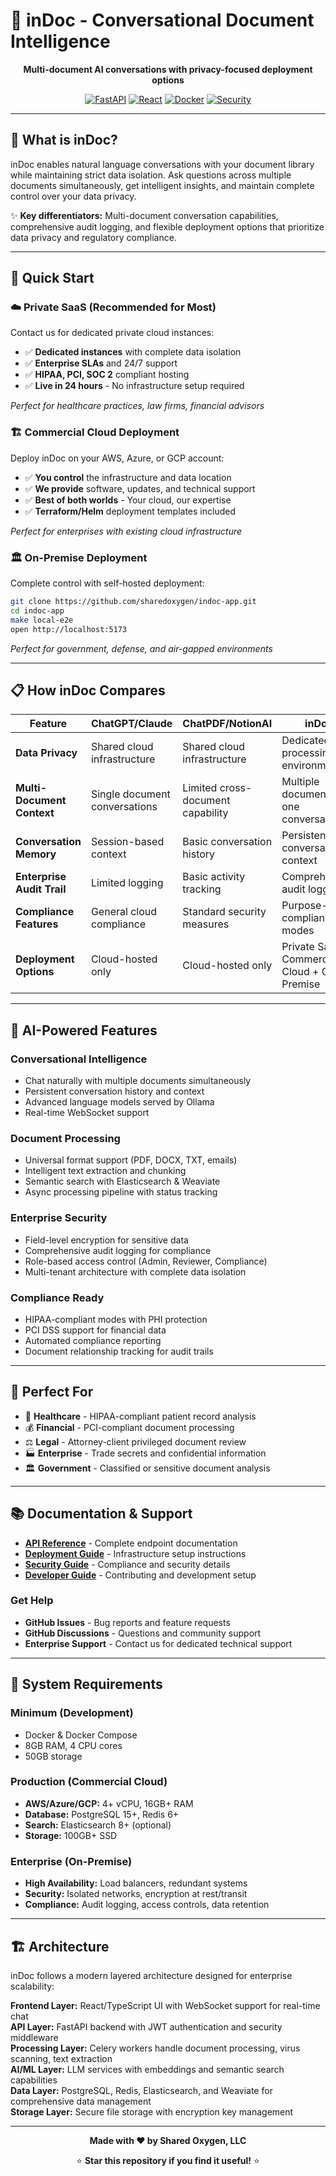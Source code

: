 # 🚀 inDoc - Conversational Document Intelligence

<div align="center">

**Multi-document AI conversations with privacy-focused deployment options**

[![FastAPI](https://img.shields.io/badge/FastAPI-0.104.1-009688.svg?style=flat&logo=FastAPI)](https://fastapi.tiangolo.com)
[![React](https://img.shields.io/badge/React-18.2.0-61DAFB.svg?style=flat&logo=react)](https://reactjs.org/)
[![Docker](https://img.shields.io/badge/Docker-Ready-2496ED.svg?style=flat&logo=docker)](https://www.docker.com/)
[![Security](https://img.shields.io/badge/Security-HIPAA%20%7C%20PCI-green.svg?style=flat&logo=shield)](https://hipaa.com/)

</div>

---

## 🌟 **What is inDoc?**

inDoc enables natural language conversations with your document library while maintaining strict data isolation. Ask questions across multiple documents simultaneously, get intelligent insights, and maintain complete control over your data privacy.

✨ **Key differentiators:** Multi-document conversation capabilities, comprehensive audit logging, and flexible deployment options that prioritize data privacy and regulatory compliance.

---

## 🚀 **Quick Start**

### **☁️ Private SaaS (Recommended for Most)**
Contact us for dedicated private cloud instances:
- ✅ **Dedicated instances** with complete data isolation
- ✅ **Enterprise SLAs** and 24/7 support  
- ✅ **HIPAA, PCI, SOC 2** compliant hosting
- ✅ **Live in 24 hours** - No infrastructure setup required

*Perfect for healthcare practices, law firms, financial advisors*

### **🏗️ Commercial Cloud Deployment**
Deploy inDoc on your AWS, Azure, or GCP account:
- ✅ **You control** the infrastructure and data location
- ✅ **We provide** software, updates, and technical support
- ✅ **Best of both worlds** - Your cloud, our expertise
- ✅ **Terraform/Helm** deployment templates included

*Perfect for enterprises with existing cloud infrastructure*

### **🏛️ On-Premise Deployment**
Complete control with self-hosted deployment:

```bash
git clone https://github.com/sharedoxygen/indoc-app.git
cd indoc-app
make local-e2e
open http://localhost:5173
```

*Perfect for government, defense, and air-gapped environments*

---

## 📋 **How inDoc Compares**

| Feature | ChatGPT/Claude | ChatPDF/NotionAI | **inDoc** |
|---------|----------------|------------------|-----------|
| **Data Privacy** | Shared cloud infrastructure | Shared cloud infrastructure | Dedicated processing environments |
| **Multi-Document Context** | Single document conversations | Limited cross-document capability | Multiple documents in one conversation |
| **Conversation Memory** | Session-based context | Basic conversation history | Persistent conversation context |
| **Enterprise Audit Trail** | Limited logging | Basic activity tracking | Comprehensive audit logging |
| **Compliance Features** | General cloud compliance | Standard security measures | Purpose-built compliance modes |
| **Deployment Options** | Cloud-hosted only | Cloud-hosted only | Private SaaS + Commercial Cloud + On-Premise |

---

## 🤖 **AI-Powered Features**

### **Conversational Intelligence**
- Chat naturally with multiple documents simultaneously
- Persistent conversation history and context
- Advanced language models served by Ollama
- Real-time WebSocket support

### **Document Processing**
- Universal format support (PDF, DOCX, TXT, emails)
- Intelligent text extraction and chunking
- Semantic search with Elasticsearch & Weaviate
- Async processing pipeline with status tracking

### **Enterprise Security**
- Field-level encryption for sensitive data
- Comprehensive audit logging for compliance
- Role-based access control (Admin, Reviewer, Compliance)
- Multi-tenant architecture with complete data isolation

### **Compliance Ready**
- HIPAA-compliant modes with PHI protection
- PCI DSS support for financial data
- Automated compliance reporting
- Document relationship tracking for audit trails

---

## 💼 **Perfect For**

- 🏥 **Healthcare** - HIPAA-compliant patient record analysis
- 💰 **Financial** - PCI-compliant document processing
- ⚖️ **Legal** - Attorney-client privileged document review  
- 🏭 **Enterprise** - Trade secrets and confidential information
- 🏛️ **Government** - Classified or sensitive document analysis

---

## 📚 **Documentation & Support**

- **[API Reference](docs/api-reference.md)** - Complete endpoint documentation
- **[Deployment Guide](docs/deployment.md)** - Infrastructure setup instructions
- **[Security Guide](docs/security.md)** - Compliance and security details
- **[Developer Guide](docs/development.md)** - Contributing and development setup

### **Get Help**
- **GitHub Issues** - Bug reports and feature requests
- **GitHub Discussions** - Questions and community support  
- **Enterprise Support** - Contact us for dedicated technical support

---

## 🔧 **System Requirements**

### **Minimum (Development)**
- Docker & Docker Compose
- 8GB RAM, 4 CPU cores
- 50GB storage

### **Production (Commercial Cloud)**
- **AWS/Azure/GCP:** 4+ vCPU, 16GB+ RAM
- **Database:** PostgreSQL 15+, Redis 6+
- **Search:** Elasticsearch 8+ (optional)
- **Storage:** 100GB+ SSD

### **Enterprise (On-Premise)**
- **High Availability:** Load balancers, redundant systems
- **Security:** Isolated networks, encryption at rest/transit
- **Compliance:** Audit logging, access controls, data retention

---

## 🏗️ **Architecture**

inDoc follows a modern layered architecture designed for enterprise scalability:

**Frontend Layer:** React/TypeScript UI with WebSocket support for real-time chat  
**API Layer:** FastAPI backend with JWT authentication and security middleware  
**Processing Layer:** Celery workers handle document processing, virus scanning, text extraction  
**AI/ML Layer:** LLM services with embeddings and semantic search capabilities  
**Data Layer:** PostgreSQL, Redis, Elasticsearch, and Weaviate for comprehensive data management  
**Storage Layer:** Secure file storage with encryption key management

---

<div align="center">

**Made with ❤️ by Shared Oxygen, LLC**

⭐ **Star this repository if you find it useful!** ⭐

</div>
